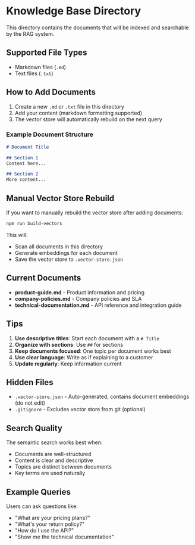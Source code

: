 # Knowledge Base Directory

This directory contains the documents that will be indexed and searchable by the RAG system.

## Supported File Types
- Markdown files (`.md`)
- Text files (`.txt`)

## How to Add Documents

1. Create a new `.md` or `.txt` file in this directory
2. Add your content (markdown formatting supported)
3. The vector store will automatically rebuild on the next query

### Example Document Structure

```markdown
# Document Title

## Section 1
Content here...

## Section 2
More content...
```

## Manual Vector Store Rebuild

If you want to manually rebuild the vector store after adding documents:

```bash
npm run build-vectors
```

This will:
- Scan all documents in this directory
- Generate embeddings for each document
- Save the vector store to `.vector-store.json`

## Current Documents

- **product-guide.md** - Product information and pricing
- **company-policies.md** - Company policies and SLA
- **technical-documentation.md** - API reference and integration guide

## Tips

1. **Use descriptive titles**: Start each document with a `# Title`
2. **Organize with sections**: Use `##` for sections
3. **Keep documents focused**: One topic per document works best
4. **Use clear language**: Write as if explaining to a customer
5. **Update regularly**: Keep information current

## Hidden Files

- `.vector-store.json` - Auto-generated, contains document embeddings (do not edit)
- `.gitignore` - Excludes vector store from git (optional)

## Search Quality

The semantic search works best when:
- Documents are well-structured
- Content is clear and descriptive
- Topics are distinct between documents
- Key terms are used naturally

## Example Queries

Users can ask questions like:
- "What are your pricing plans?"
- "What's your return policy?"
- "How do I use the API?"
- "Show me the technical documentation"
